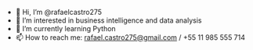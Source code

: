 - 👋 Hi, I’m @rafaelcastro275
- 👀 I’m interested in business intelligence and data analysis
- 🌱 I’m currently learning Python
- 📫 How to reach me: rafael.castro275@gmail.com / +55 11 985 555 714

<!---
rafaelcastro275/rafaelcastro275 is a ✨ special ✨ repository because its `README.md` (this file) appears on your GitHub profile.
You can click the Preview link to take a look at your changes.
--->
